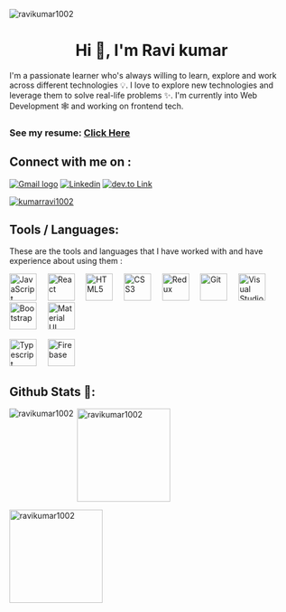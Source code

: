 <p align="left"> <img src="https://komarev.com/ghpvc/?username=ravikumar1002&label=Profile%20views&color=0e75b6&style=flat" alt="ravikumar1002" /> </p>


<h1 align="center">Hi 👋, I'm Ravi kumar</h1>

<p>
I'm a passionate learner who's always willing to learn, explore and work across different technologies 💡. I love to explore new technologies and leverage them to solve real-life problems ✨. I'm currently into Web Development 🕸️ and working on frontend tech.</p>

### See my resume:    [Click Here](https://ravikumar.dev/resume)


## Connect with me on :  

[![Gmail logo](https://img.shields.io/badge/Gmail-D14836?style=flat&logo=gmail&logoColor=white)](mailto:1002kumarravi@gmail.com)
[![Linkedin](https://img.shields.io/badge/LinkedIn-0077B5?style=flat&logo=linkedin&logoColor=white)](https://www.linkedin.com/in/ravikumar1002/)
[![dev.to Link](https://img.shields.io/badge/dev.to-0A0A0A?styleflat&logo=dev.to&logoColor=white)](https://dev.to/ravikumar1002)
<p align="left"> <a href="https://twitter.com/kumarravi1002" target="blank"><img src="https://img.shields.io/twitter/follow/kumarravi1002?logo=twitter&style=for-the-badge" alt="kumarravi1002" /></a> </p>

 ## Tools / Languages:

These are the tools and languages that I have worked with and have experience about using them :

<a href="https://developer.mozilla.org/en-US/docs/Web/JavaScript" title="JavaScript"><img src="https://github.com/get-icon/geticon/raw/master/icons/javascript.svg" alt="JavaScript" width="48px" height="48px"></a>  &nbsp;  &nbsp; 
<a href="https://reactjs.org/" title="React"><img src="https://github.com/get-icon/geticon/raw/master/icons/react.svg" alt="React" width="48px" height="48px"></a>   &nbsp;  &nbsp;
<a href="https://www.w3.org/TR/html5/" title="HTML5"><img src="https://github.com/get-icon/geticon/raw/master/icons/html-5.svg" alt="HTML5" width="48px" height="48px"></a>   &nbsp;  &nbsp;
<a href="https://www.w3.org/TR/CSS/" title="CSS3"><img src="https://github.com/get-icon/geticon/raw/master/icons/css-3.svg" alt="CSS3" width="48px" height="48px"></a>   &nbsp;  &nbsp;
<a href="https://redux.js.org/" title="Redux"><img src="https://github.com/get-icon/geticon/raw/master/icons/redux.svg" alt="Redux" width="48px" height="48px"></a>   &nbsp;  &nbsp;
<a href="https://git-scm.com/" title="Git"><img src="https://github.com/get-icon/geticon/raw/master/icons/git-icon.svg" alt="Git" width="48px" height="48px"></a>   &nbsp;  &nbsp;
<a href="https://code.visualstudio.com/" title="Visual Studio Code"><img src="https://github.com/get-icon/geticon/raw/master/icons/visual-studio-code.svg" alt="Visual Studio Code" width="48px" height="48px"></a>  &nbsp;  &nbsp;
<a href="https://getbootstrap.com/" title="Bootstrap"><img src="https://github.com/get-icon/geticon/raw/master/icons/bootstrap.svg" alt="Bootstrap" width="48px" height="48px"></a>  &nbsp;  &nbsp;
<a href="https://material-ui.com/" title="Material UI"><img src="https://github.com/get-icon/geticon/raw/master/icons/material-ui.svg" alt="Material UI" width="48px" height="48px"></a>  &nbsp;  &nbsp;

<a href="https://www.typescriptlang.org/" title="Typescript"><img src="https://github.com/get-icon/geticon/raw/master/icons/typescript-icon.svg" alt="Typescript" width="48px" height="48px"></a>  &nbsp;  &nbsp;
<a href="https://www.firebase.com/" title="Firebase"><img src="https://github.com/get-icon/geticon/raw/master/icons/firebase.svg" alt="Firebase" width="48px" height="48px"></a>


## Github Stats 📃:

<p align="center">
    <img align="left"  src="https://github-readme-stats.vercel.app/api/top-langs?username=ravikumar1002&show_icons=true&locale=en&layout=compact&theme=tokyonight" alt="ravikumar1002" /></p>
    <p>&nbsp;<img align="center"  height="165"  src="https://github-readme-stats.vercel.app/api?username=ravikumar1002&show_icons=true&locale=en&theme=tokyonight" alt="ravikumar1002" /></p>
</p>

<p><img align="center" height="165"    src="https://github-readme-streak-stats.herokuapp.com/?user=ravikumar1002&&theme=tokyonight" alt="ravikumar1002" /></p>


